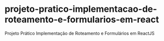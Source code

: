 # projeto-pratico-implementacao-de-roteamento-e-formularios-em-react
Projeto Prático Implementação de Roteamento e Formulários em ReactJS

